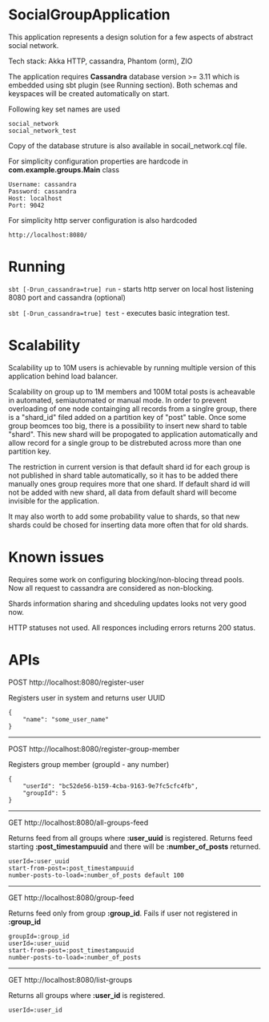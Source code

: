 # SocialGroupApplication

This application represents a design solution for a few aspects of abstract social network.

Tech stack: Akka HTTP, cassandra, Phantom (orm), ZIO

The application requires **Cassandra** database version >= 3.11 which is embedded using sbt plugin (see Running section).
Both schemas and keyspaces will be created automatically on start. 

Following key set names are used

```
social_network
social_network_test
```

Copy of the database struture is also available in socail_network.cql file.


For simplicity configuration properties are hardcode in **com.example.groups.Main** class

```
Username: cassandra 
Password: cassandra
Host: localhost
Port: 9042
```

For simplicity http server configuration is also hardcoded
```
http://localhost:8080/
```

# Running

```sbt [-Drun_cassandra=true] run```  - starts http server on local host listening 8080 port and cassandra (optional)

```sbt [-Drun_cassandra=true] test``` - executes basic integration test.

# Scalability

Scalability up to 10M users is achievable by running multiple version of this application behind load balancer.

Scalability on group up to 1M members and 100M total posts is acheavable in automated, semiautomated or manual mode. In order to prevent overloading of one node containging all records from a singlre group, there is a "shard_id" filed added on a partition key of "post" table. Once some group beomces too big, there is a possibility to insert new shard to table "shard". This new shard will be propogated to application automatically and allow record for a single group to be distrebuted across more than one partition key. 

The restriction in current version is that default shard id for each group is not published in shard table automatically, so it has to be added there manually ones group requires more that one shard. If default shard id will not be added with new shard, all data from default shard will become invisible for the application.

It may also worth to add some probability value to shards, so that new shards could be chosed for inserting data more often that for old shards.  

# Known issues

Requires some work on configuring blocking/non-blocing thread pools. Now all request to cassandra are considered as non-blocking. 

Shards information sharing and shceduling updates looks not very good now.

HTTP statuses not used. All responces including errors returns 200 status.

# APIs

POST http://localhost:8080/register-user 

Registers user in system and returns user UUID

```
{
    "name": "some_user_name"
}
```
------------------------
POST http://localhost:8080/register-group-member 

Registers group member (groupId - any number)

```
{
    "userId": "bc52de56-b159-4cba-9163-9e7fc5cfc4fb",
    "groupId": 5
}
```
------------------------
GET http://localhost:8080/all-groups-feed

Returns feed from all groups where **:user_uuid** is registered. Returns feed starting **:post_timestampuuid** and there will be **:number_of_posts** returned. 

```
userId=:user_uuid
start-from-post=:post_timestampuuid
number-posts-to-load=:number_of_posts default 100
```
-------------------------
GET http://localhost:8080/group-feed

Returns feed only from group **:group_id**. Fails if user not registered in **:group_id**

```
groupId=:group_id 
userId=:user_uuid
start-from-post=:post_timestampuuid
number-posts-to-load=:number_of_posts
```
-------------------------

GET http://localhost:8080/list-groups

Returns all groups where **:user_id** is registered. 

```
userId=:user_id
```

